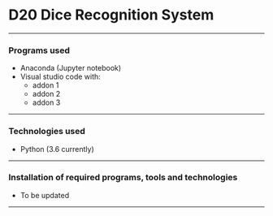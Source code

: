 # D20 Dice Recognition System
-----------------------------
### Programs used
- Anaconda (Jupyter notebook)
- Visual studio code with:
  - addon 1
  - addon 2
  - addon 3
--------------------------
### Technologies used
 - Python (3.6 currently)
--------------------------
### Installation of required programs, tools and technologies
- To be updated
-------------------------------
